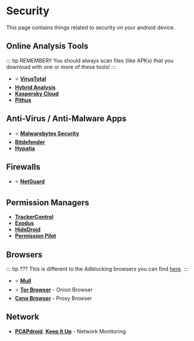 # Security

This page contains things related to security on your android device.

## Online Analysis Tools
::: tip REMEMBER!!
You should always scan files (like APKs) that you download with one or more of these tools!
:::
* ⭐ [**VirusTotal**](https://www.virustotal.com/)
* [**Hybrid Analysis**](https://www.hybrid-analysis.com/)
* [**Kaspersky Cloud**](https://opentip.kaspersky.com/)
* [**Pithus**](https://beta.pithus.org/)

## Anti-Virus / Anti-Malware Apps
* ⭐ [**Malwarebytes Security**](https://www.malwarebytes.com/mobile/)
* [**Bitdefender**](https://www.bitdefender.com.au/solutions/antivirus-free-for-android)
* [**Hypatia**](https://gitlab.com/divested-mobile/hypatia)

## Firewalls
* ⭐ [**NetGuard**](https://github.com/M66B/NetGuard)

## Permission Managers
* [**TrackerControl**](https://trackercontrol.org/)
* [**Exodus**](https://reports.exodus-privacy.eu.org/en/)
* [**HideDroid**](https://github.com/Mobile-IoT-Security-Lab/HideDroid)
* [**Permission Pilot**](https://github.com/d4rken-org/permission-pilot)

## Browsers
::: tip ???
This is different to the Adblocking browsers you can find [here](https://i-like-android.github.io/adblocking.html#adblocking-browsers).
:::
* ⭐ [**Mull**](http://gitlab.com/divested-mobile/mull-fenix)
* ⭐ [**Tor Browser**](https://tb-manual.torproject.org/mobile-tor/) - Onion Browser
* [**Ceno Browser**](https://censorship.no/en/index.html) - Proxy Browser

## Network
* [**PCAPdroid**](https://f-droid.org/packages/com.emanuelef.remote_capture), [**Keep It Up**](https://github.com/ibbaa/keepitup/) - Network Monitoring